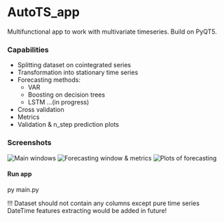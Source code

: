 # AutoTS_app
Multifunctional app to work with multivariate timeseries. Build on PyQT5.
### Capabilities
* Splitting dataset on cointegrated series
* Transformation into stationary time series
* Forecasting methods:
    * VAR
    * Boosting on decision trees 
    * LSTM ...(in progress)
* Cross validation
* Metrics
* Validation & n_step prediction plots
### Screenshots
![Main windows](https://github.com/RodionBukhanevych11/AutoTS_app/tree/main/images/Screenshot_1.png)
![Forecasting window & metrics](https://github.com/RodionBukhanevych11/AutoTS_app/tree/main/images/Screenshot_2.png)
![Plots of forecasting](https://github.com/RodionBukhanevych11/AutoTS_app/tree/main/images/Screenshot_3.png)
#### Run app
py main.py <filepath>

!!! Dataset  should not contain any columns except pure time series
DateTime features extracting would be added in future!